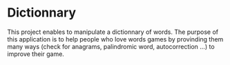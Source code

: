 # Dictionnary

This project enables to manipulate a dictionnary of words.
The purpose of this application is to help people who love words games by provinding them many ways (check for anagrams, palindromic word, autocorrection ...) to improve their game.
